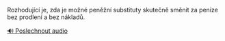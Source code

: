 
Rozhodující je, zda je možné peněžní substituty skutečně směnit za peníze bez prodlení a bez nákladů.

[🔊 Poslechnout audio](/data/7-paragraphs/audio/chapter_80/para_004-Rozhodujc-je-zda-je-mon-penn-substituty-sk.mp3)
